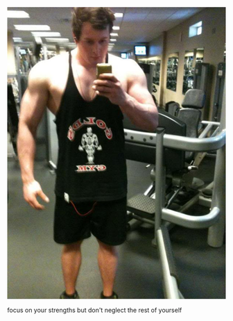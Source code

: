 <img class="r-stretch" src="resources/skip-leg-day1-12.jpeg">
<p>focus on your strengths but don't neglect the rest of yourself</p>
